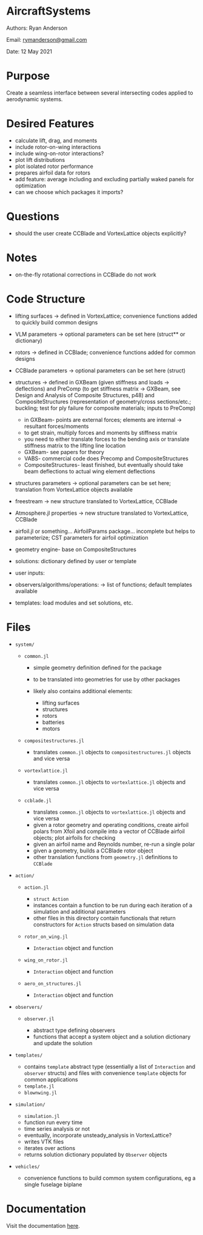 # AircraftSystems

Authors: Ryan Anderson

Email: rymanderson@gmail.com

Date: 12 May 2021

# Purpose

Create a seamless interface between several intersecting codes applied to aerodynamic systems.

# Desired Features

* calculate lift, drag, and moments
* include rotor-on-wing interactions
* include wing-on-rotor interactions?
* plot lift distributions
* plot isolated rotor performance
* prepares airfoil data for rotors
* add feature: average including and excluding partially waked panels for optimization
* can we choose which packages it imports?

# Questions

* should the user create CCBlade and VortexLattice objects explicitly?

# Notes

* on-the-fly rotational corrections in CCBlade do not work

# Code Structure

* lifting surfaces -> defined in VortexLattice; convenience functions added to quickly build common designs
* VLM parameters -> optional parameters can be set here (struct** or dictionary)
* rotors -> defined in CCBlade; convenience functions added for common designs
* CCBlade parameters -> optional parameters can be set here (struct)
* structures -> defined in GXBeam (given stiffness and loads -> deflections) and PreComp (to get stiffness matrix -> GXBeam, see Design and Analysis of Composite Structures, p48) and CompositeStructures (representation of geometry/cross sections/etc.; buckling; test for ply failure for composite materials; inputs to PreComp)

    * in GXBeam- points are external forces; elements are internal -> resultant forces/moments
    * to get strain, multiply forces and moments by stiffness matrix
    * you need to either translate forces to the bending axis or translate stiffness matrix to the lifting line location
    * GXBeam- see papers for theory
    * VABS- commercial code does Precomp and CompositeStructures
    * CompositeStructures- least finished, but eventually should take beam deflections to actual wing element deflections

* structures parameters -> optional parameters can be set here; translation from VortexLattice objects available
* freestream -> new structure translated to VortexLattice, CCBlade
* Atmosphere.jl properties -> new structure translated to VortexLattice, CCBlade
* airfoil.jl or something... AirfoilParams package... incomplete but helps to parameterize; CST parameters for airfoil optimization
* geometry engine- base on CompositeStructures
* solutions: dictionary defined by user or template
* user inputs:
* observers/algorithms/operations: -> list of functions; default templates available
* templates: load modules and set solutions, etc.

# Files

<!-- * `preroutines/` # processes required to prepare a simulation -->
* `system/`

    * `common.jl`

        * simple geometry definition defined for the package
        * to be translated into geometries for use by other packages
        * likely also contains additional elements:

            * lifting surfaces
            * structures
            * rotors
            * batteries
            * motors

    * `compositestructures.jl`

        * translates `common.jl` objects to `compositestructures.jl` objects and vice versa

    * `vortexlattice.jl`

        * translates `common.jl` objects to `vortexlattice.jl` objects and vice versa

    * `ccblade.jl`

        * translates `common.jl` objects to `vortexlattice.jl` objects and vice versa
        * given a rotor geometry and operating conditions, create airfoil polars from Xfoil and compile into a vector of CCBlade airfoil objects; plot airfoils for checking
        * given an airfoil name and Reynolds number, re-run a single polar
        * given a geometry, builds a CCBlade rotor object
        * other translation functions from `geometry.jl` definitions to `CCBlade`

* `action/`

    * `action.jl`

        <!-- * `abstract type Interaction end` -->
        * `struct Action`
        * instances contain a function to be run during each iteration of a simulation and additional parameters
        * other files in this directory contain functionals that return constructors for `Action` structs based on simulation data

    * `rotor_on_wing.jl`

        * `Interaction` object and function

    * `wing_on_rotor.jl`

        * `Interaction` object and function

    * `aero_on_structures.jl`

        * `Interaction` object and function

* `observers/`

    * `observer.jl`

        * abstract type defining observers
        * functions that accept a system object and a solution dictionary and update the solution

* `templates/`

    * contains `template` abstract type (essentially a list of `Interaction` and `observer` structs) and files with convenience `template` objects for common applications
    * `template.jl`
    * `blownwing.jl`

* `simulation/`

    * `simulation.jl`
    * function run every time
    * time series analysis or not
    * eventually, incorporate unsteady_analysis in VortexLattice?
    * writes VTK files
    * iterates over actions
    * returns solution dictionary populated by `Observer` objects

* `vehicles/`

    * convenience functions to build common system configurations, eg a single fuselage biplane

# Documentation

Visit the documentation [here](urlgoeshere).
